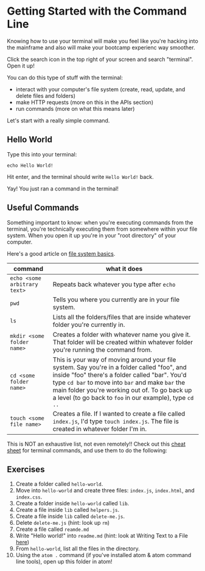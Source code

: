 # Getting Started with the Command Line

Knowing how to use your terminal will make you feel like you're hacking into the mainframe and also will make your bootcamp experienc way smoother.

Click the search icon in the top right of your screen and search "terminal". Open it up!

You can do this type of stuff with the terminal:
- interact with your computer's file system (create, read, update, and delete files and folders)
- make HTTP requests (more on this in the APIs section)
- run commands (more on what this means later)

Let's start with a really simple command.

## Hello World

Type this into your terminal:

```
echo Hello World!
```

Hit enter, and the terminal should write `Hello World!` back.

Yay! You just ran a command in the terminal!

## Useful Commands

Something important to know: when you're executing commands from the terminal, you're technically executing them from somewhere within your file system. When you open it up you're in your "root directory" of your computer.

Here's a good article on [file system basics](https://www.tutorialspoint.com/unix/unix-file-system.htm).

|command|what it does|
|---|---|
|`echo <some arbitrary text>`| Repeats back whatever you type after `echo`|
|`pwd`| Tells you where you currently are in your file system. |
|`ls`| Lists all the folders/files that are inside whatever folder you're currently in. |
|`mkdir <some folder name>`|Creates a folder with whatever name you give it. That folder will be created within whatever folder you're running the command from.|
|`cd <some folder name>`| This is your way of moving around your file system. Say you're in a folder called "foo", and inside "foo" there's a folder called "bar". You'd type `cd bar` to move into `bar` and make `bar` the main folder you're working out of. To go back up a level (to go back to `foo` in our example), type `cd ..`|
|`touch <some file name>`| Creates a file. If I wanted to create a file called `index.js`, I'd type `touch index.js`. The file is created in whatever folder I'm in.|

This is NOT an exhaustive list, not even remotely!! Check out this [cheat sheet](https://www.makeuseof.com/tag/mac-terminal-commands-cheat-sheet/) for terminal commands, and use them to do the following:


## Exercises 

1. Create a folder called `hello-world`.
2. Move into `hello-world` and create three files: `index.js`, `index.html`, and `index.css`. 
3. Create a folder inside `hello-world` called `lib`. 
4. Create a file inside `lib` called `helpers.js`. 
5. Create a file inside `lib` called `delete-me.js`.
6. Delete `delete-me.js` (hint: look up `rm`)
7. Create a file called `reamde.md`
8. Write "Hello world!" into `readme.md` (hint: look at Writing Text to a File [here](https://tidbits.com/2002/11/25/a-mac-users-guide-to-the-unix-command-line-part-1/))
9. From `hello-world`, list all the files in the directory.
10. Using the `atom .` command (if you've installed atom & atom command line tools), open up this folder in atom!



